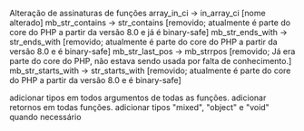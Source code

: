 Alteração de assinaturas de funções
array_in_ci         -> in_array_ci              [nome alterado]
mb_str_contains     -> str_contains             [removido; atualmente é parte do core do PHP a partir da versão 8.0 e já é binary-safe]
mb_str_ends_with    -> str_ends_with            [removido; atualmente é parte do core do PHP a partir da versão 8.0 e é binary-safe]
mb_str_last_pos     -> mb_strrpos               [removido; Já era parte do core do PHP, não estava sendo usada por falta de conhecimento.]
mb_str_starts_with  -> str_starts_with          [removido; atualmente é parte do core do PHP a partir da versão 8.0 e é binary-safe]




adicionar tipos em todos argumentos de todas as funções.
adicionar retornos em todas funções.
adicionar tipos "mixed", "object" e "void" quando necessário
